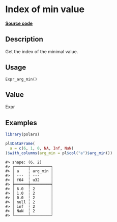 

# Index of min value

[**Source code**](https://github.com/pola-rs/r-polars/tree/741f9cd2614b3302a4d033bcae447425e1b91191/R/after-wrappers.R#L20)

## Description

Get the index of the minimal value.

## Usage

<pre><code class='language-R'>Expr_arg_min()
</code></pre>

## Value

Expr

## Examples

``` r
library(polars)

pl$DataFrame(
  a = c(6, 1, 0, NA, Inf, NaN)
)$with_columns(arg_min = pl$col("a")$arg_min())
```

    #> shape: (6, 2)
    #> ┌──────┬─────────┐
    #> │ a    ┆ arg_min │
    #> │ ---  ┆ ---     │
    #> │ f64  ┆ u32     │
    #> ╞══════╪═════════╡
    #> │ 6.0  ┆ 2       │
    #> │ 1.0  ┆ 2       │
    #> │ 0.0  ┆ 2       │
    #> │ null ┆ 2       │
    #> │ inf  ┆ 2       │
    #> │ NaN  ┆ 2       │
    #> └──────┴─────────┘
